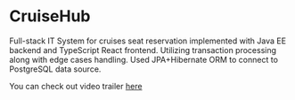 # CruiseHub
Full-stack IT System for cruises seat reservation implemented with Java EE backend and TypeScript React frontend. Utilizing transaction processing along with edge cases handling. Used JPA+Hibernate ORM to connect to PostgreSQL data source.

You can check out video trailer [here](https://www.youtube.com/watch?v=L8PnEBWYAsk)
